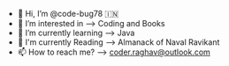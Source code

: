 - 👋 Hi, I’m @code-bug78 🇮🇳
- 👀 I’m interested in --> Coding and Books
- 🌱 I’m currently learning --> Java
- 📗 I'm currently Reading --> Almanack of Naval Ravikant
- 📫 How to reach me? --> coder.raghav@outlook.com

<!---
code-bug78/code-bug78 is a ✨ special ✨ repository because its `README.md` (this file) appears on your GitHub profile.
You can click the Preview link to take a look at your changes.
--->
